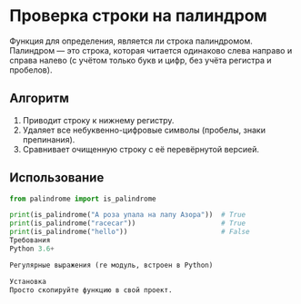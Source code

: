 # Проверка строки на палиндром

Функция для определения, является ли строка палиндромом.  
Палиндром — это строка, которая читается одинаково слева направо и справа налево (с учётом только букв и цифр, без учёта регистра и пробелов).

## Алгоритм
1. Приводит строку к нижнему регистру.  
2. Удаляет все небуквенно-цифровые символы (пробелы, знаки препинания).  
3. Сравнивает очищенную строку с её перевёрнутой версией.  

## Использование
```python
from palindrome import is_palindrome

print(is_palindrome("А роза упала на лапу Азора"))  # True  
print(is_palindrome("racecar"))                     # True  
print(is_palindrome("hello"))                       # False  
Требования
Python 3.6+

Регулярные выражения (re модуль, встроен в Python)

Установка
Просто скопируйте функцию в свой проект.
